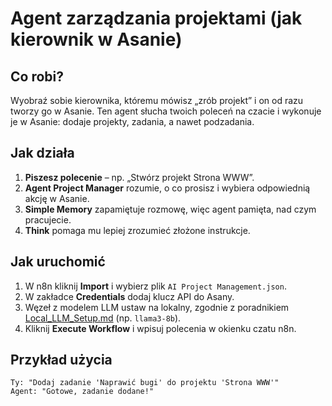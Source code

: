 # Agent zarządzania projektami (jak kierownik w Asanie)

## Co robi?
Wyobraź sobie kierownika, któremu mówisz „zrób projekt” i on od razu tworzy go
w Asanie. Ten agent słucha twoich poleceń na czacie i wykonuje je w Asanie:
dodaje projekty, zadania, a nawet podzadania.

## Jak działa
1. **Piszesz polecenie** – np. „Stwórz projekt Strona WWW”.
2. **Agent Project Manager** rozumie, o co prosisz i wybiera odpowiednią akcję w
   Asanie.
3. **Simple Memory** zapamiętuje rozmowę, więc agent pamięta, nad czym
   pracujecie.
4. **Think** pomaga mu lepiej zrozumieć złożone instrukcje.

## Jak uruchomić
1. W n8n kliknij **Import** i wybierz plik `AI Project Management.json`.
2. W zakładce **Credentials** dodaj klucz API do Asany.
3. Węzeł z modelem LLM ustaw na lokalny, zgodnie z poradnikiem
   [Local_LLM_Setup.md](Local_LLM_Setup.md) (np. `llama3-8b`).
4. Kliknij **Execute Workflow** i wpisuj polecenia w okienku czatu n8n.

## Przykład użycia
```
Ty: "Dodaj zadanie 'Naprawić bugi' do projektu 'Strona WWW'"
Agent: "Gotowe, zadanie dodane!"
```

